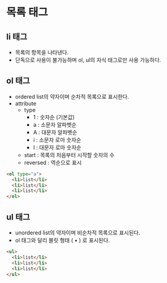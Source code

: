# 목록 태그

## li 태그

- 목록의 항목을 나타낸다.
- 단독으로 사용이 불가능하며 ol, ul의 자식 태그로만 사용 가능하다.

## ol 태그

- ordered list의 약자이며 순차적 목록으로 표시한다.
- attribute
  - type
    - 1 : 숫자순 (기본값)
    - a : 소문자 알파벳순
    - A : 대문자 알파벳순
    - i : 소문자 로마 숫자순
    - I : 대문자 로마 숫자순
  - start : 목록의 처음부터 시작할 숫자의 수
  - reversed : 역순으로 표시

```html
<ol type="a">
  <li>list</li>
  <li>list</li>
  <li>list</li>
</ol>
```

## ul 태그

- unordered list의 약자이며 비순차적 목록으로 표시된다.
- ol 태그와 달리 불릿 형태 ( • ) 로 표시된다.

```html
<ul>
  <li>list</li>
  <li>list</li>
  <li>list</li>
</ul>
```
